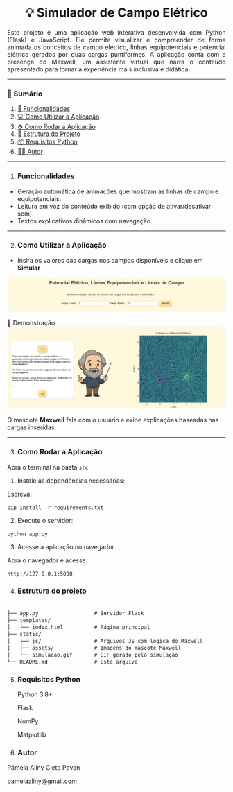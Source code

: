 <h1 align="center">💡 Simulador de Campo Elétrico</h1>

<p align="justify">
Este projeto é uma aplicação web interativa desenvolvida com Python (Flask) e JavaScript. Ele permite visualizar e compreender de forma animada os conceitos de campo elétrico, linhas equipotenciais e potencial elétrico gerados por duas cargas puntiformes. A aplicação conta com a presença do Maxwell, um assistente virtual que narra o conteúdo apresentado para tornar a experiência mais inclusiva e didática.
</p>

---

### 📑 Sumário

1. [🧠 Funcionalidades](#funcionalidades)
2. [💻 Como Utilizar a Aplicação](#como-utilizar-a-aplicação)
3. [⚙️ Como Rodar a Aplicação](#como-rodar-a-aplicação)
4. [📁 Estrutura do Projeto](#estrutura-do-projeto)
5. [📦 Requisitos Python](#requisitos-python)
6. [👩‍💻 Autor](#autor)

---

1. ### Funcionalidades

- Geração automática de animações que mostram as linhas de campo e equipotenciais.  
- Leitura em voz do conteúdo exibido (com opção de ativar/desativar som).  
- Textos explicativos dinâmicos com navegação.

---

2. ### Como Utilizar a Aplicação

- Insira os valores das cargas nos campos disponíveis e clique em **Simular**  
<img src="src/static/assets/img2.png">

📸 Demonstração  
<img src="src/static/assets/image.png">

O mascote **Maxwell** fala com o usuário e exibe explicações baseadas nas cargas inseridas.

---

3. ### Como Rodar a Aplicação

Abra o terminal na pasta `src`.

1. Instale as dependências necessárias:

Escreva:
```
pip install -r requirements.txt
```

2.  Execute o servidor:

```
python app.py
```

3. Acesse a aplicação no navegador

Abra o navegador e acesse:

```
http://127.0.0.1:5000
```

 4. ### Estrutura do projeto

```

├── app.py                  # Servidor Flask
├── templates/
│   └── index.html          # Página principal
├── static/
│   ├── js/                 # Arquivos JS com lógica do Maxwell
│   ├── assets/             # Imagens do mascote Maxwell
│   └── simulacao.gif       # GIF gerado pela simulação
└── README.md               # Este arquivo
```

5. ### Requisitos Python

    Python 3.8+

    Flask

    NumPy

    Matplotlib


6. ### Autor

<p>Pâmela Aliny Cleto Pavan</p>

pamelaaliny@gmail.com